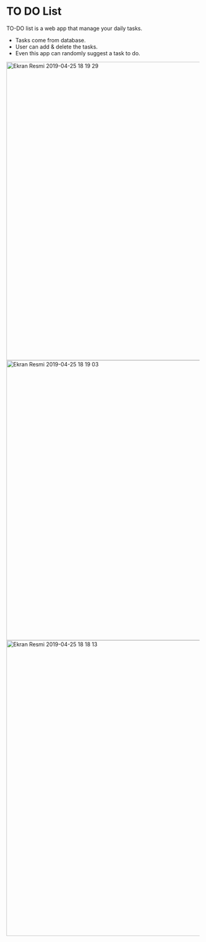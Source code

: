 # TO DO List


TO-DO list is a web app that manage your daily tasks.

  - Tasks come from database.
  - User can add & delete the tasks.
  - Even this app can randomly suggest a task to do.


<img width="778" alt="Ekran Resmi 2019-04-25 18 19 29" src="https://user-images.githubusercontent.com/16281631/56748169-08a8bc80-6788-11e9-834e-b6e453a36750.png">

<img width="730" alt="Ekran Resmi 2019-04-25 18 19 03" src="https://user-images.githubusercontent.com/16281631/56748170-08a8bc80-6788-11e9-9e2f-6f5e4470a7c7.png">


<img width="771" alt="Ekran Resmi 2019-04-25 18 18 13" src="https://user-images.githubusercontent.com/16281631/56748171-09415300-6788-11e9-8f19-c83a644dffff.png">

